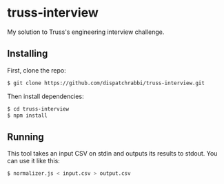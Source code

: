 # truss-interview

My solution to Truss's engineering interview challenge.

## Installing

First, clone the repo:

```sh
$ git clone https://github.com/dispatchrabbi/truss-interview.git
```

Then install dependencies:

```sh
$ cd truss-interview
$ npm install
```

## Running

This tool takes an input CSV on stdin and outputs its results to stdout. You can use it like this:

```sh
$ normalizer.js < input.csv > output.csv
```
